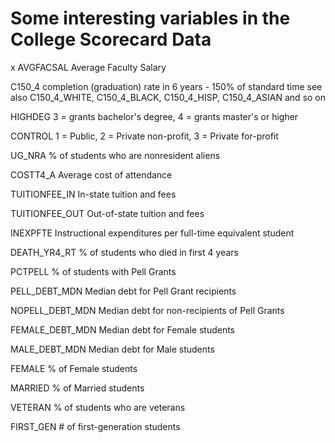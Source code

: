 # Some interesting variables in the College Scorecard Data

x
AVGFACSAL	Average Faculty Salary

C150_4 		completion (graduation) rate in 6 years - 150% of standard time
		see also C150_4_WHITE, C150_4_BLACK, C150_4_HISP, C150_4_ASIAN and so on

HIGHDEG 	3 = grants bachelor's degree, 4 = grants master's or higher

CONTROL 	1 = Public, 2 = Private non-profit, 3 = Private for-profit

UG_NRA 		% of students who are nonresident aliens

COSTT4_A	Average cost of attendance

TUITIONFEE_IN	In-state tuition and fees	

TUITIONFEE_OUT	Out-of-state tuition and fees	

INEXPFTE	Instructional expenditures per full-time equivalent student	

DEATH_YR4_RT	% of students who died in first 4 years

PCTPELL		% of students with Pell Grants

PELL_DEBT_MDN	Median debt for Pell Grant recipients

NOPELL_DEBT_MDN	Median debt for non-recipients of Pell Grants

FEMALE_DEBT_MDN	Median debt for Female students

MALE_DEBT_MDN	Median debt for Male students

FEMALE		% of Female students

MARRIED		% of Married students

VETERAN		% of students who are veterans

FIRST_GEN	# of first-generation students


	
